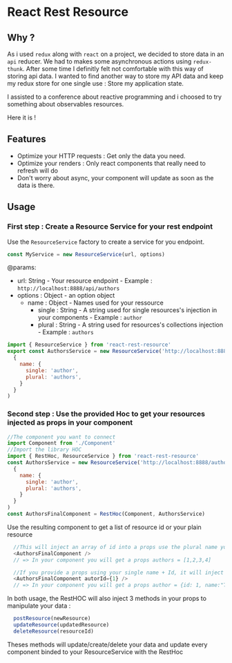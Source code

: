 # React Rest Resource

## Why ?

As i used `redux` along with `react` on a project, we decided to store data in an `api` reducer. We had to makes some asynchronous actions using `redux-thunk`.
After some time I definitly felt not comfortable with this way of storing api data. 
I wanted to find another way to store my API data and keep my redux store for one single use : Store my application state.

I assisted to a conference about reactive programming and i choosed to try something about observables resources.

Here it is !

## Features

  - Optimize your HTTP requests : Get only the data you need.
  - Optimize your renders : Only react components that really need to refresh will do
  - Don't worry about async, your component will update as soon as the data is there.

## Usage

### First step : Create a Resource Service for your rest endpoint

Use the `ResourceService` factory to create a service for you endpoint.

```js 
const MyService = new ResourceService(url, options)
```

@params:
 - url: String - Your resource endpoint - Example : `http://localhost:8888/api/authors`
 - options : Object - an option object
   - name : Object - Names used for your ressource
     - single : String - A string used for single resources's injection in your components - Example : `author`
     - plural : String - A string used for resources's collections injection - Example : `authors`
   
```js
import { ResourceService } from 'react-rest-resource'
export const AuthorsService = new ResourceService('http://localhost:8888/authors',
  {
    name: {
      single: 'author',
      plural: 'authors',
    }
  }
)
```

### Second step : Use the provided Hoc to get your resources injected as props in your component

```js
//The component you want to connect
import Component from './Component'
//Import the library HOC
import { RestHoc, ResourceService } from 'react-rest-resource'
const AuthorsService = new ResourceService('http://localhost:8888/authors',
  {
    name: {
      single: 'author',
      plural: 'authors',
    }
  }
)
const AuthorsFinalComponent = RestHoc(Component, AuthorsService)
```
Use the resulting component to get a list of resource id or your plain resource
```js
  //This will inject an array of id into a props use the plural name you defined
  <AuthorsFinalComponent />
  // => In your component you will get a props authors = [1,2,3,4]

  //If you provide a props using your single name + Id, it will inject the plain resource object using the single name you defined
  <AuthorsFinalComponent autorId={1} />
  // => In your component you will get a props author = {id: 1, name:"Toto", ...} 
```

In both usage, the RestHOC will also inject 3 methods in your props to manipulate your data :

```js
  postResource(newResource)
  updateResource(updatedResource)
  deleteResource(resourceId)
```

Theses methods will update/create/delete your data and update every component binded to your ResourceService with the RestHoc 
